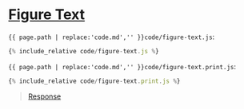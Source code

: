 # [Figure Text](code.zip)

`{{ page.path | replace:'code.md','' }}code/figure-text.js`:

```js
{% include_relative code/figure-text.js %}
```

`{{ page.path | replace:'code.md','' }}code/figure-text.print.js`:

```js
{% include_relative code/figure-text.print.js %}
```

> [Response](response/figure-text.js)
